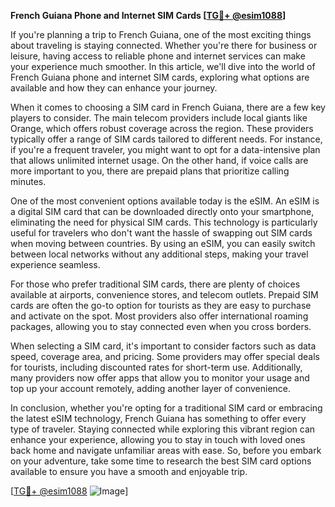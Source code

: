 **French Guiana Phone and Internet SIM Cards [[TG💪+ @esim1088](https://t.me/s/esim1088)]**

If you're planning a trip to French Guiana, one of the most exciting things about traveling is staying connected. Whether you're there for business or leisure, having access to reliable phone and internet services can make your experience much smoother. In this article, we'll dive into the world of French Guiana phone and internet SIM cards, exploring what options are available and how they can enhance your journey.

When it comes to choosing a SIM card in French Guiana, there are a few key players to consider. The main telecom providers include local giants like Orange, which offers robust coverage across the region. These providers typically offer a range of SIM cards tailored to different needs. For instance, if you're a frequent traveler, you might want to opt for a data-intensive plan that allows unlimited internet usage. On the other hand, if voice calls are more important to you, there are prepaid plans that prioritize calling minutes.

One of the most convenient options available today is the eSIM. An eSIM is a digital SIM card that can be downloaded directly onto your smartphone, eliminating the need for physical SIM cards. This technology is particularly useful for travelers who don't want the hassle of swapping out SIM cards when moving between countries. By using an eSIM, you can easily switch between local networks without any additional steps, making your travel experience seamless.

For those who prefer traditional SIM cards, there are plenty of choices available at airports, convenience stores, and telecom outlets. Prepaid SIM cards are often the go-to option for tourists as they are easy to purchase and activate on the spot. Most providers also offer international roaming packages, allowing you to stay connected even when you cross borders.

When selecting a SIM card, it's important to consider factors such as data speed, coverage area, and pricing. Some providers may offer special deals for tourists, including discounted rates for short-term use. Additionally, many providers now offer apps that allow you to monitor your usage and top up your account remotely, adding another layer of convenience.

In conclusion, whether you're opting for a traditional SIM card or embracing the latest eSIM technology, French Guiana has something to offer every type of traveler. Staying connected while exploring this vibrant region can enhance your experience, allowing you to stay in touch with loved ones back home and navigate unfamiliar areas with ease. So, before you embark on your adventure, take some time to research the best SIM card options available to ensure you have a smooth and enjoyable trip.

[[TG💪+ @esim1088](https://t.me/s/esim1088) ![Image](https://i.postimg.cc/Y0z9fWf4/image.png)]